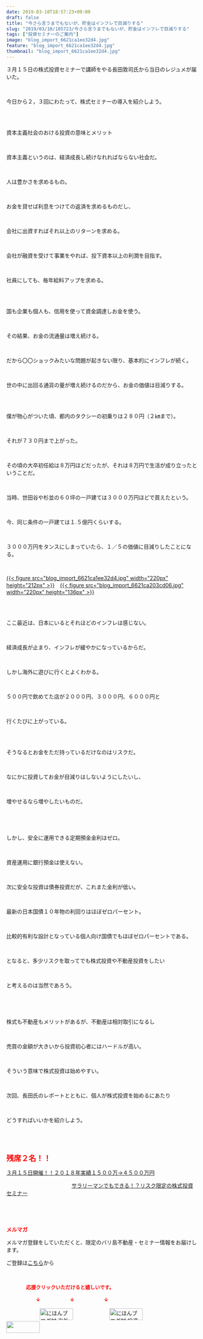```yaml
---
date: 2019-03-10T18:57:23+09:00
draft: false
title: "今さら言うまでもないが、貯金はインフレで目減りする"
slug: "2019/03/10/185723/今さら言うまでもないが、貯金はインフレで目減りする"
tags: ["投資セミナーのご案内"]
image: "blog_import_6621ca1ee32d4.jpg"
feature: "blog_import_6621ca1ee32d4.jpg"
thumbnail: "blog_import_6621ca1ee32d4.jpg"
---
```

<p>３月１５日の株式投資セミナーで講師をやる長田敦司氏から当日のレジュメが届いた。</p><p> </p><p>今日から２，３回にわたって、株式セミナーの導入を紹介しよう。</p><p> </p><p><br/>資本主義社会のおける投資の意味とメリット</p><p> </p><p>資本主義というのは、経済成長し続けなれればならない社会だ。</p><p> </p><p>人は豊かさを求めるもの。</p><p> </p><p>お金を貸せば利息をつけての返済を求めるものだし、</p><p> </p><p>会社に出資すればそれ以上のリターンを求める。</p><p> </p><p>会社が融資を受けて事業をやれば、投下資本以上の利潤を目指す。</p><p> </p><p>社員にしても、毎年給料アップを求める。</p><p> </p><p><br/>国も企業も個人も、信用を使って資金調達しお金を使う。</p><p> </p><p>その結果、お金の流通量は増え続ける。</p><p> </p><p>だから〇〇ショックみたいな問題が起きない限り、基本的にインフレが続く。</p><p> </p><p>世の中に出回る通貨の量が増え続けるのだから、お金の価値は目減りする。</p><p> </p><p><br/>僕が物心がついた頃、都内のタクシーの初乗りは２８０円（２㎞まで）。</p><p> </p><p>それが７３０円まで上がった。</p><p> </p><p>その頃の大卒初任給は８万円ほどだったが、それは８万円で生活が成り立ったということだ。</p><p> </p><p>当時、世田谷や杉並の６０坪の一戸建ては３０００万円ほどで買えたという。</p><p> </p><p>今、同じ条件の一戸建ては１.５億円くらいする。</p><p> </p><p>３０００万円をタンスにしまっていたら、１／５の価値に目減りしたことになる。</p><p> </p><p><a href="blog_import_6621ca1ee32d4.jpg">{{< figure src="blog_import_6621ca1ee32d4.jpg" width="220px" height="212px" >}}</a>　<a href="blog_import_6621ca203cd06.jpg">{{< figure src="blog_import_6621ca203cd06.jpg" width="220px" height="136px" >}}</a></p><p> </p><p><br/>ここ最近は、日本にいるとそれほどのインフレは感じない。</p><p> </p><p>経済成長が止まり、インフレが緩やかになっているからだ。</p><p> </p><p>しかし海外に遊びに行くとよくわかる。</p><p> </p><p>５００円で飲めてた店が２０００円、３０００円、６０００円と</p><p> </p><p>行くたびに上がっている。</p><p> </p><p><br/>そうなるとお金をただ持っているだけなのはリスクだ。</p><p> </p><p>なにかに投資してお金が目減りはしないようにしたいし、</p><p> </p><p>増やせるなら増やしたいものだ。</p><p> </p><p> </p><p>しかし、安全に運用できる定期預金金利はゼロ。</p><p> </p><p>資産運用に銀行預金は使えない。</p><p> </p><p>次に安全な投資は債券投資だが、これまた金利が低い。</p><p> </p><p>最新の日本国債１０年物の利回りはほぼゼロパーセント。</p><p> </p><p>比較的有利な設計となっている個人向け国債でもほぼゼロパーセントである。</p><p> </p><p>となると、多少リスクを取ってでも株式投資や不動産投資をしたい</p><p> </p><p>と考えるのは当然であろう。</p><p> </p><p> </p><p>株式も不動産もメリットがあるが、不動産は相対取引になるし</p><p> </p><p>売買の金額が大きいから投資初心者にはハードルが高い。</p><p> </p><p>そういう意味で株式投資は始めやすい。</p><p> </p><p>次回、長田氏のレポートとともに、個人が株式投資を始めるにあたり</p><p> </p><p>どうすればいいかを紹介しよう。</p><p> </p><p> </p><p><span style="font-size: 1.4em;"><span style="font-weight: bold;"><span style="color: rgb(255, 0, 0);">残席２名！！</span></span></span></p><p><a href="entry-12439962299.html" target="_blank">３月１５日開催！！</a><a href="entry-12439962299.html" target="_blank">２０１８年実績１５００万→４５００万円</a>           </p><p>　　　　　　　　　　　　 <a href="entry-12439962299.html" target="_blank">サラリーマンでもできる！？リスク限定の株式投資セミナー</a></p><p> </p><p> </p><p><span style="font-weight: bold;"><span style="color: rgb(255, 0, 0);">メルマガ</span></span></p><p>メルマガ登録をしていただくと、限定のバリ島不動産・セミナー情報をお届けします。</p><p>ご登録は<a href="f9eeVI" target="_blank">こちら</a>から</p><p style="text-align: center;"> </p><p><font color="#ff0000" size="2"><strong>　　　　応援クリックいただけると嬉しいです。</strong></font></p><p><font color="#ff0000" size="2"><strong>　　　　　　↓　　　　　　↓　　　　　　↓</strong></font></p><p><a href="ranking.html?p_cid=01260127" id="&amp;blogmura_banner"><img alt="にほんブログ村 海外生活ブログ バリ島情報へ" border="0" height="31" src="data:image/svg+xml;charset=utf-8,%3Csvg%20xmlns%3D%22http%3A%2F%2Fwww.w3.org%2F2000%2Fsvg%22%20title%3D%22Placeholder%20for%20Images%22%20role%3D%22presentation%22%20viewBox%3D%220%200%2088%2031%22%20%2F%3E" width="88" data-src="//overseas.blogmura.com/bali/img/bali88_31.gif" style="aspect-ratio: auto 88 / 31;"/><noscript><img alt="にほんブログ村 海外生活ブログ バリ島情報へ" border="0" height="31" src="//overseas.blogmura.com/bali/img/bali88_31.gif" width="88"></noscript></a>  <a href="ranking.html?p_cid=01260127" id="&amp;blogmura_banner"><img alt="にほんブログ村 投資ブログ 不動産投資へ" border="0" height="31" src="data:image/svg+xml;charset=utf-8,%3Csvg%20xmlns%3D%22http%3A%2F%2Fwww.w3.org%2F2000%2Fsvg%22%20title%3D%22Placeholder%20for%20Images%22%20role%3D%22presentation%22%20viewBox%3D%220%200%2088%2031%22%20%2F%3E" width="88" data-src="//investment.blogmura.com/hudousantoushi/img/hudousantoushi88_31.gif" style="aspect-ratio: auto 88 / 31;"/><noscript><img alt="にほんブログ村 投資ブログ 不動産投資へ" border="0" height="31" src="//investment.blogmura.com/hudousantoushi/img/hudousantoushi88_31.gif" width="88"></noscript></a> <a href="link.php?1804582" title="人気ブログランキングへ"><img border="0" height="31" src="data:image/svg+xml;charset=utf-8,%3Csvg%20xmlns%3D%22http%3A%2F%2Fwww.w3.org%2F2000%2Fsvg%22%20title%3D%22Placeholder%20for%20Images%22%20role%3D%22presentation%22%20viewBox%3D%220%200%2088%2031%22%20%2F%3E" width="88" data-src="https://blog.with2.net/img/banner/banner_22.gif" style="aspect-ratio: auto 88 / 31;"/><noscript><img border="0" height="31" src="https://blog.with2.net/img/banner/banner_22.gif" width="88"></noscript></a></p><p> </p>

